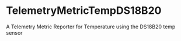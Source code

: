 # TelemetryMetricTempDS18B20
A Telemetry Metric Reporter for Temperature using the DS18B20 temp sensor
